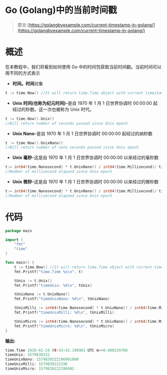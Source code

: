 # Go (Golang)中的当前时间戳

> 原文:[https://golangbyexample.com/current-timestamp-in-golang/](https://golangbyexample.com/current-timestamp-in-golang/)

# **概述**

在本教程中，我们将看到如何使用 Go 中的时间包获取当前时间戳。当前时间可以用不同的方式表示

*   **时间。时间**对象

```go
t := time.Now() //It will return time.Time object with current timestamp
```

*   **Unix 时间(也称为纪元时间)**–是自 1970 年 1 月 1 日世界协调时 00:00:00 起经过的秒数。这一次也被称为 Unix 时代。

```go
t := time.Now().Unix() 
//Will return number of seconds passed since Unix epoch
```

*   **Unix Nano**–是自 1970 年 1 月 1 日世界协调时 00:00:00 起经过的纳秒数

```go
t := time.Now().UnixNano() 
//Will return number of nano seconds passed since Unix epoch
```

*   **Unix 毫秒**–这是自 1970 年 1 月 1 日世界协调时 00:00:00 以来经过的毫秒数

```go
t:= int64(time.Nanosecond) * t.UnixNano() / int64(time.Millisecond)/ time.Millisecond  
//Number of millisecond elapsed since Unix epoch
```

*   **Unix 微秒**–这是自 1970 年 1 月 1 日世界协调时 00:00:00 以来经过的微秒数

```go
t:= int64(time.Nanosecond) * t.UnixNano() / int64(time.Millisecond)/ time.Millisecond  
//Number of millisecond elapsed since Unix epoch
```

# 代码

```go
package main

import (
    "fmt"
    "time"
)

func main() {
    t := time.Now() //It will return time.Time object with current timestamp
    fmt.Printf("time.Time %s\n", t)

    tUnix := t.Unix()
    fmt.Printf("timeUnix: %d\n", tUnix)

    tUnixNano := t.UnixNano()
    fmt.Printf("timeUnixNano: %d\n", tUnixNano)

    tUnixMilli := int64(time.Nanosecond) * t.UnixNano() / int64(time.Millisecond)
    fmt.Printf("timeUnixMilli: %d\n", tUnixMilli)

    tUnixMicro := int64(time.Nanosecond) * t.UnixNano() / int64(time.Microsecond)
    fmt.Printf("timeUnixMicro: %d\n", tUnixMicro)
}
```

**输出:**

```go
time.Time 2020-01-24 09:43:42.196901 UTC m=+0.000229700
timeUnix: 1579839222
timeUnixNano: 1579839222196901000
timeUnixMilli: 1579839222196
timeUnixMicro: 1579839222196901
```